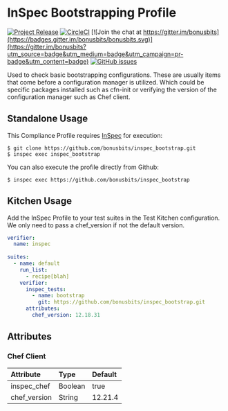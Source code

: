 # InSpec Bootstrapping Profile
[![Project Release](https://img.shields.io/badge/release-v1.0.2-blue.svg)](https://github.com/bonusbits/inspec_bootstrap)
[![CircleCI](https://circleci.com/gh/bonusbits/inspec_bootstrap.svg?style=shield)](https://circleci.com/gh/bonusbits/inspec_bootstrap)
[![Join the chat at https://gitter.im/bonusbits](https://badges.gitter.im/bonusbits/bonusbits.svg)](https://gitter.im/bonusbits?utm_source=badge&utm_medium=badge&utm_campaign=pr-badge&utm_content=badge)
[![GitHub issues](https://img.shields.io/github/issues/bonusbits/inspec_bootstrap.svg)](https://github.com/bonusbits/inspec_bootstrap/issues)

Used to check basic bootstrapping configurations.
These are usually items that come before a configuration manager is utilized.
Which could be specific packages installed such as cfn-init or verifying the version of the configuration manager such as Chef client.

## Standalone Usage

This Compliance Profile requires [InSpec](https://github.com/chef/inspec) for execution:

```
$ git clone https://github.com/bonusbits/inspec_bootstrap.git
$ inspec exec inspec_bootstrap
```

You can also execute the profile directly from Github:

```
$ inspec exec https://github.com/bonusbits/inspec_bootstrap
```

## Kitchen Usage
Add the InSpec Profile to your test suites in the Test Kitchen configuration. 
We only need to pass a chef_version if not the default version.

```yaml
verifier:
  name: inspec
  
suites:
  - name: default
    run_list:
      - recipe[blah]
    verifier:
      inspec_tests:
        - name: bootstrap
          git: https://github.com/bonusbits/inspec_bootstrap.git
      attributes:
        chef_version: 12.18.31
```

## Attributes
### Chef Client
| Attribute      | Type     | Default       |
| :------------- |:-------- | :------------ |
| inspec_chef    | Boolean  | true          |
| chef_version   | String   | 12.21.4       |
